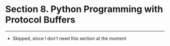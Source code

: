 # Section 8. Python Programming with Protocol Buffers

---

* Skipped, since I don't need this section at the moment

